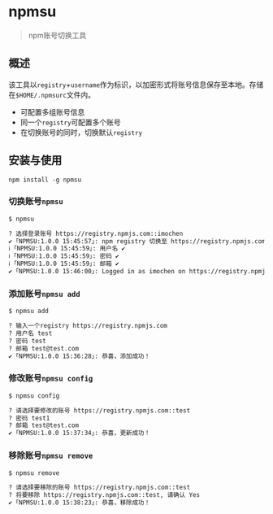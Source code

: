 # npmsu

> npm账号切换工具

## 概述

该工具以`registry`+`username`作为标识，以加密形式将账号信息保存至本地。存储在`$HOME/.npmsurc`文件内。

- 可配置多组账号信息
- 同一个`registry`可配置多个账号
- 在切换账号的同时，切换默认`registry`

## 安装与使用

```
npm install -g npmsu
```

### 切换账号`npmsu`
```bash
$ npmsu

? 选择登录账号 https://registry.npmjs.com::imochen
✔ ｢NPMSU:1.0.0 15:45:57｣: npm registry 切换至 https://registry.npmjs.com
ℹ ｢NPMSU:1.0.0 15:45:59｣: 用户名 ✔
ℹ ｢NPMSU:1.0.0 15:45:59｣: 密码 ✔
ℹ ｢NPMSU:1.0.0 15:45:59｣: 邮箱 ✔
✔ ｢NPMSU:1.0.0 15:46:00｣: Logged in as imochen on https://registry.npmjs.com/.
```

### 添加账号`npmsu add`
```bash
$ npmsu add

? 输入一个registry https://registry.npmjs.com
? 用户名 test
? 密码 test
? 邮箱 test@test.com
✔ ｢NPMSU:1.0.0 15:36:28｣: 恭喜，添加成功！
```

### 修改账号`npmsu config`
```bash
$ npmsu config

? 请选择要修改的账号 https://registry.npmjs.com::test
? 密码 test1
? 邮箱 test@test.com
✔ ｢NPMSU:1.0.0 15:37:34｣: 恭喜，更新成功！
```

### 移除账号`npmsu remove`
```bash
$ npmsu remove

? 请选择要移除的账号 https://registry.npmjs.com::test
? 将要移除 https://registry.npmjs.com::test, 请确认 Yes
✔ ｢NPMSU:1.0.0 15:38:23｣: 恭喜，移除成功！
```